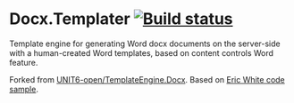 # Docx.Templater [![Build status](https://ci.appveyor.com/api/projects/status/in6k3cgm6yof1fpa/branch/master?svg=true)](https://ci.appveyor.com/project/leechdraw/docx-templater/branch/master)

Template engine for generating Word docx documents on the server-side with a human-created Word templates, based on content controls Word feature.

Forked from [UNIT6-open/TemplateEngine.Docx](https://github.com/UNIT6-open/TemplateEngine.Docx).
Based on [Eric White code sample](http://msdn.microsoft.com/en-us/magazine/ee532473.aspx).


